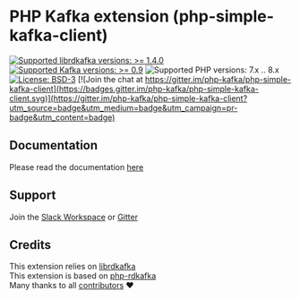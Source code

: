 # PHP Kafka extension (php-simple-kafka-client)

[![Supported librdkafka versions: >= 1.4.0](https://img.shields.io/badge/librdkafka-%3E%3D%201.4.0-blue.svg)](https://github.com/edenhill/librdkafka/releases) 
[![Supported Kafka versions: >= 0.9](https://img.shields.io/badge/kafka-%3E%3D%200.9-blue.svg)](https://github.com/edenhill/librdkafka/blob/master/INTRODUCTION.md#broker-version-compatibility) 
![Supported PHP versions: 7.x .. 8.x](https://img.shields.io/badge/php-7.x%20..%208.x-blue.svg)
[![License: BSD-3](https://img.shields.io/badge/License-BSD--3-green.svg)](https://github.com/php-kafka/php-simple-kafka-client/blob/main/LICENSE) [![Join the chat at https://gitter.im/php-kafka/php-simple-kafka-client](https://badges.gitter.im/php-kafka/php-simple-kafka-client.svg)](https://gitter.im/php-kafka/php-simple-kafka-client?utm_source=badge&utm_medium=badge&utm_campaign=pr-badge&utm_content=badge)

## Documentation
Please read the documentation [here](https://php-kafka.github.io/php-simple-kafka-client.github.io/about/)

## Support
Join the [Slack Workspace](https://join.slack.com/t/php-kafka/shared_invite/zt-a73huj9v-Nl3n9RjGgjrE8OI4bfsH6Q) or [Gitter](https://gitter.im/php-kafka/php-simple-kafka-client)

## Credits
This extension relies on [librdkafka](https://github.com/edenhill/librdkafka)  
This extension is based on [php-rdkafka](https://github.com/arnaud-lb/php-rdkafka)  
Many thanks to all [contributors](https://github.com/php-kafka/php-simple-kafka-client/graphs/contributors) :heart:
